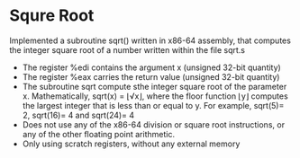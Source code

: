 # Squre Root

Implemented a subroutine sqrt() written in x86-64 assembly, that computes the integer square root of a number written within the file sqrt.s

- The register %edi contains the argument x (unsigned 32-bit quantity)
- The register %eax carries the return value (unsigned 32-bit quantity)
- The subroutine sqrt compute sthe integer square root of the parameter x. Mathematically, sqrt(x) = ⌊√x⌋, where the floor function ⌊y⌋ computes the largest integer that is less than or equal to y. For example, sqrt(5)= 2, sqrt(16)= 4 and sqrt(24)= 4
- Does not use any of the x86-64 division or square root instructions, or any of the other floating point arithmetic.
- Only using scratch registers, without any external memory
